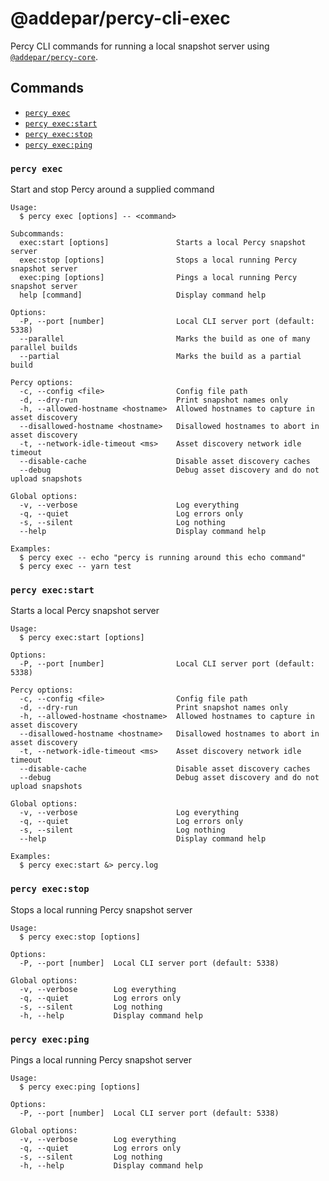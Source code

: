 # @addepar/percy-cli-exec

Percy CLI commands for running a local snapshot server using [`@addepar/percy-core`](./packages/core).

## Commands
<!-- commands -->
* [`percy exec`](#percy-exec)
* [`percy exec:start`](#percy-execstart)
* [`percy exec:stop`](#percy-execstop)
* [`percy exec:ping`](#percy-execping)

### `percy exec`

Start and stop Percy around a supplied command

```
Usage:
  $ percy exec [options] -- <command>

Subcommands:
  exec:start [options]               Starts a local Percy snapshot server
  exec:stop [options]                Stops a local running Percy snapshot server
  exec:ping [options]                Pings a local running Percy snapshot server
  help [command]                     Display command help

Options:
  -P, --port [number]                Local CLI server port (default: 5338)
  --parallel                         Marks the build as one of many parallel builds
  --partial                          Marks the build as a partial build

Percy options:
  -c, --config <file>                Config file path
  -d, --dry-run                      Print snapshot names only
  -h, --allowed-hostname <hostname>  Allowed hostnames to capture in asset discovery
  --disallowed-hostname <hostname>   Disallowed hostnames to abort in asset discovery
  -t, --network-idle-timeout <ms>    Asset discovery network idle timeout
  --disable-cache                    Disable asset discovery caches
  --debug                            Debug asset discovery and do not upload snapshots

Global options:
  -v, --verbose                      Log everything
  -q, --quiet                        Log errors only
  -s, --silent                       Log nothing
  --help                             Display command help

Examples:
  $ percy exec -- echo "percy is running around this echo command"
  $ percy exec -- yarn test
```

### `percy exec:start`

Starts a local Percy snapshot server

```
Usage:
  $ percy exec:start [options]

Options:
  -P, --port [number]                Local CLI server port (default: 5338)

Percy options:
  -c, --config <file>                Config file path
  -d, --dry-run                      Print snapshot names only
  -h, --allowed-hostname <hostname>  Allowed hostnames to capture in asset discovery
  --disallowed-hostname <hostname>   Disallowed hostnames to abort in asset discovery
  -t, --network-idle-timeout <ms>    Asset discovery network idle timeout
  --disable-cache                    Disable asset discovery caches
  --debug                            Debug asset discovery and do not upload snapshots

Global options:
  -v, --verbose                      Log everything
  -q, --quiet                        Log errors only
  -s, --silent                       Log nothing
  --help                             Display command help

Examples:
  $ percy exec:start &> percy.log
```

### `percy exec:stop`

Stops a local running Percy snapshot server

```
Usage:
  $ percy exec:stop [options]

Options:
  -P, --port [number]  Local CLI server port (default: 5338)

Global options:
  -v, --verbose        Log everything
  -q, --quiet          Log errors only
  -s, --silent         Log nothing
  -h, --help           Display command help
```

### `percy exec:ping`

Pings a local running Percy snapshot server

```
Usage:
  $ percy exec:ping [options]

Options:
  -P, --port [number]  Local CLI server port (default: 5338)

Global options:
  -v, --verbose        Log everything
  -q, --quiet          Log errors only
  -s, --silent         Log nothing
  -h, --help           Display command help
```
<!-- commandsstop -->
